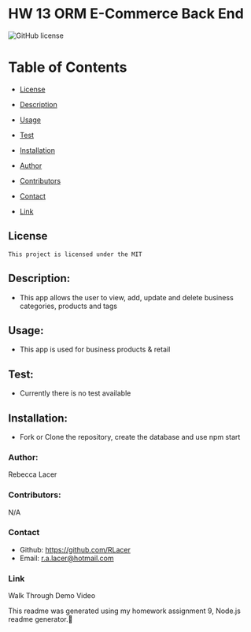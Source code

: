 # HW 13 ORM E-Commerce Back End
  ![GitHub license](https://img.shields.io/badge/license-MIT-blue.svg)

  # Table of Contents       

* [License](#license)

 * [Description](#description)
 * [Usage](#usage)
 * [Test](#test)
 * [Installation](#installation)
 * [Author](#author)
 * [Contributors](#contributors)
 * [Contact](#contact)
 * [Link](#link)
 
## License
    
    This project is licensed under the MIT
 
 ## Description:
 * This app allows the user to view, add, update and delete business categories, products and tags
 
 ## Usage:
 * This app is used for business products & retail
 
 ## Test:
  * Currently there is no test available
 
 
 ## Installation:
 * Fork or Clone the repository, create the database and use npm start
 
 ### Author:
  Rebecca Lacer 
 
 
 ### Contributors:
  N/A
 
 
 ### Contact
 
* Github: https://github.com/RLacer
* Email: r.a.lacer@hotmail.com

### Link
Walk Through Demo Video



<footer>This readme was generated using my homework assignment 9, Node.js readme generator.🏫</footer>